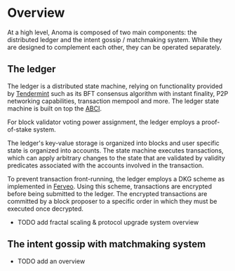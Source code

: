 # Overview

At a high level, Anoma is composed of two main components: the distributed ledger and the intent gossip / matchmaking system. While they are designed to complement each other, they can be operated separately.

## The ledger

The ledger is a distributed state machine, relying on functionality provided by [Tendermint](https://docs.tendermint.com/master/spec/) such as its BFT consensus algorithm with instant finality, P2P networking capabilities, transaction mempool and more. The ledger state machine is built on top the [ABCI](https://docs.tendermint.com/master/spec/abci/).

For block validator voting power assignment, the ledger employs a proof-of-stake system.

The ledger's key-value storage is organized into blocks and user specific state is organized into accounts. The state machine executes transactions, which can apply arbitrary changes to the state that are validated by validity predicates associated with the accounts involved in the transaction.

To prevent transaction front-running, the ledger employs a DKG scheme as implemented in [Ferveo](https://github.com/anomanetwork/ferveo). Using this scheme, transactions are encrypted before being submitted to the ledger. The encrypted transactions are committed by a block proposer to a specific order in which they must be executed once decrypted.

- TODO add fractal scaling & protocol upgrade system overview

## The intent gossip with matchmaking system

- TODO add an overview
